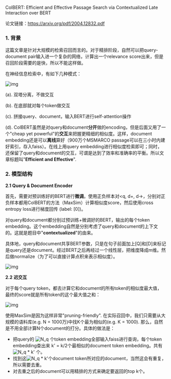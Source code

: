 ColBERT: Efficient and Effective Passage Search via Contextualized Late Interaction over BERT 

论文链接：<https://arxiv.org/pdf/2004.12832.pdf>

### 1. 背景

这篇文章是针对大规模的检索召回而言的。对于精排阶段，自然可以把query-document pair输入进一个复杂的网络，计算出一个relevance score出来，但是召回阶段需要的是快，所以不能这样做。

在神经信息检索中，有如下几种模式：

![img](https://pica.zhimg.com/80/v2-2446d9ee37b1a4af35dad8d67424997b_1440w.png)

(a). 双塔分离，不做交互

(b). 在底部就对每个token做交互

(c). 拼接query、document，输入BERT进行self-attention操作

(d). ColBERT虽然是对query和document**分开**做的encoding，但是后面又用了一个"cheap yet powerful"的**交互**来把握更精细的相似度。这样，document embedding还是可以**离线**算好（900万个MSMARCO passage可以在三小时内建好索引，存入faiss）。在线上用query embedding进行相似度检索即可；同时，还保留了query和document的交互，可谓是达到了效率和准确率的平衡。所以文章标题叫"**Efficient and Effective**".

### 2. 模型结构

**2.1 Query & Document Encoder**

首先，需要对预训练好的BERT进行**微调**。使用正负样本对<q, d+, d->，分别对正负样本都用ColBERT的方法（MaxSim）计算相似度score，然后使用cross entropy loss进行梯度回传 (label: [0])。

对query和document都分别过预训练+微调好的BERT，输出的每个token embedding。这个embedding自然是分别考虑了query和document的上下文的。这就是题目中"**contextualized**"的由来。

具体地，query和document共享BERT参数，只是在句子前面加上[Q]和[D]来标记是query还是document。经过BERT之后再经过一个线性层，把维度降成m维。然后做normalize（为了可以直接计算点积来表示相似度）。

![img](https://pic2.zhimg.com/80/v2-5c02d26ba9013a35b39e5839b281406c_1440w.jpeg)

**2.2 迟交互**

对于每个query token，都去计算它和document的所有token的相似度最大值，最终的score就是所有token的这个最大值之和：

![img](https://pic1.zhimg.com/80/v2-d45aa21152f6cc5a833c8493dd6bd488_1440w.png)

使用MaxSim是因为这样非常"pruning-friendly". 在实际召回中，我们只需要从大规模的语料库(e.g. N = 1000万)中找K个最为相似的(e.g. K = 1000). 那么，自然是不用全部计算N个document的打分。具体的做法是：

- 把query的 ![N_q](https://www.zhihu.com/equation?tex=N_q)  个token embedding全部输入faiss进行查询，每个token embedding查出来 k' = k/2个最相似的document token embedding。共有 ![N_q * k'](https://www.zhihu.com/equation?tex=N_q%20*%20k%27)  个。
- 找到这![N_q * k'](https://www.zhihu.com/equation?tex=N_q%20*%20k%27)个document token所对应的document，当然这会有重复，所以需要去重。
- 对去重之后的document可以用精排的方式来确定要返回的top k个。




  